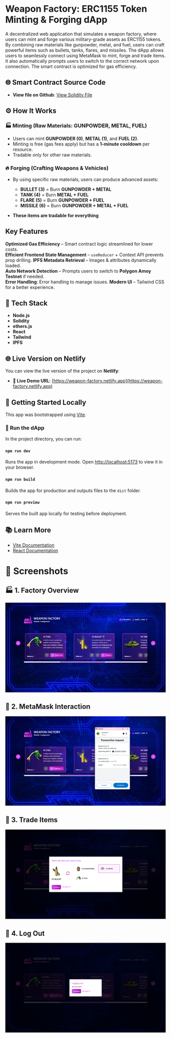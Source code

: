 # Weapon Factory: ERC1155 Token Minting & Forging dApp

A decentralized web application that simulates a weapon factory, where users can mint and forge various military-grade assets as ERC1155 tokens. By combining raw materials like gunpowder, metal, and fuel, users can craft powerful items such as bullets, tanks, flares, and missiles. The dApp allows users to seamlessly connect using MetaMask to mint, forge and trade items. It also automatically prompts users to switch to the correct network upon connection. The smart contract is optimized for gas efficiency.

## 🌐 Smart Contract Source Code

- **View file on Github**: [View Solidity File](https://github.com/edobusti/web3-bootcamp-completed-projects/blob/main/module-3/WeaponFactory.sol)

## ⚙️ How It Works

### 🏭 **Minting (Raw Materials: GUNPOWDER, METAL, FUEL)**

- Users can mint **GUNPOWDER (0)**, **METAL (1)**, and **FUEL (2)**.
- Minting is free (gas fees apply) but has a **1-minute cooldown** per resource.
- Tradable only for other raw materials.

### 🔥 **Forging (Crafting Weapons & Vehicles)**

- By using specific raw materials, users can produce advanced assets:

  - **BULLET (3)** = Burn **GUNPOWDER + METAL**
  - **TANK (4)** = Burn **METAL + FUEL**
  - **FLARE (5)** = Burn **GUNPOWDER + FUEL**
  - **MISSILE (6)** = Burn **GUNPOWDER + METAL + FUEL**

- **These items are tradable for everything**

## Key Features

**Optimized Gas Efficiency** – Smart contract logic streamlined for lower costs.  
**Efficient Frontend State Management** – `useReducer` + Context API prevents prop drilling.
**IPFS Metadata Retrieval** – Images & attributes dynamically loaded.  
**Auto Network Detection** – Prompts users to switch to **Polygon Amoy Testnet** if needed.  
**Error Handling**: Error handling to manage issues.
**Modern UI** – Tailwind CSS for a better experience.

## 🔗 Tech Stack

- **Node.js**
- **Solidity**
- **ethers.js**
- **React**
- **Tailwind**
- **IPFS**

## 🌐 Live Version on Netlify

You can view the live version of the project on **Netlify**:

- **🔗 Live Demo URL**: [https://weapon-factory.netlify.app](https://weapon-factory.netlify.app)

## 🏁 Getting Started Locally

This app was bootstrapped using [Vite](https://vitejs.dev/).

### 📜 Run the dApp

In the project directory, you can run:

#### `npm run dev`

Runs the app in development mode. Open [http://localhost:5173](http://localhost:5173) to view it in your browser.

#### `npm run build`

Builds the app for production and outputs files to the `dist` folder.

#### `npm run preview`

Serves the built app locally for testing before deployment.

## 📚 Learn More

- [Vite Documentation](https://vitejs.dev/guide/)
- [React Documentation](https://react.dev/)

# 📸 Screenshots

## 🏭 1. Factory Overview

![Factory Overview](src/assets/preview/factory-overview.png)

## 🦊 2. MetaMask Interaction

![MetaMask Interaction](src/assets/preview/metamask-interaction.png)

## 🔄 3. Trade Items

![Trade Items](src/assets/preview/trade-items.png)

## 🚪 4. Log Out

![Log Out](src/assets/preview/log-out.png)
